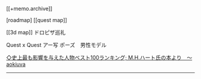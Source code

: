 [[+memo.archive]]



[roadmap]
[[quest map]]

[[3d map]]
ドロピザ巡礼

Quest x Quest
アー写
ポーズ　男性モデル


[◇史上最も影響を与えた人物ベスト100ランキング; M.H.ハート氏の本より　～aokiuva](https://www.aokiuva.com/b100influpers.html)

---
